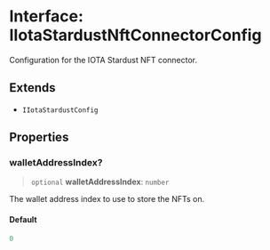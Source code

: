 # Interface: IIotaStardustNftConnectorConfig

Configuration for the IOTA Stardust NFT connector.

## Extends

- `IIotaStardustConfig`

## Properties

### walletAddressIndex?

> `optional` **walletAddressIndex**: `number`

The wallet address index to use to store the NFTs on.

#### Default

```ts
0
```
